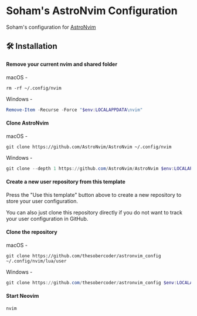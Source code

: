 # Soham's AstroNvim Configuration

Soham's configuration for [AstroNvim](https://github.com/AstroNvim/AstroNvim)

## 🛠️ Installation

#### Remove your current nvim and shared folder

macOS -
```shell
rm -rf ~/.config/nvim
```
Windows -
```powershell
Remove-Item -Recurse -Force "$env:LOCALAPPDATA\nvim"
```


#### Clone AstroNvim

macOS - 
```shell
git clone https://github.com/AstroNvim/AstroNvim ~/.config/nvim
```
Windows -
```powershell
git clone --depth 1 https://github.com/AstroNvim/AstroNvim $env:LOCALAPPDATA\nvim
```

#### Create a new user repository from this template

Press the "Use this template" button above to create a new repository to store your user configuration.

You can also just clone this repository directly if you do not want to track your user configuration in GitHub.

#### Clone the repository

macOS - 
```shell
git clone https://github.com/thesobercoder/astronvim_config ~/.config/nvim/lua/user
```
Windows -
```powershell
git clone https://github.com/thesobercoder/astronvim_config $env:LOCALAPPDATA\nvim\lua\user
```

#### Start Neovim

```shell
nvim
```
